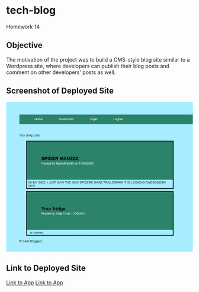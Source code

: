 # tech-blog
Homework 14

## Objective
The motivation of the project was to build a CMS-style blog site similar to a Wordpress site, where developers can publish their blog posts and comment on other developers’ posts as well. 

## Screenshot of Deployed Site

![image](https://github.com/tcrear/tech-blog/blob/main/assets/Capture-14.JPG)


## Link to Deployed Site

[Link to App](https://github.com/tcrear/tech-blog)
[Link to App](https://crear-tech-blog.herokuapp.com/)